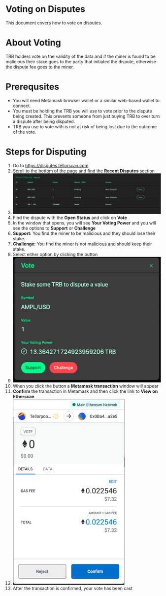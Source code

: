 # Voting on Disputes
This document covers how to vote on disputes.

# About Voting
TRB holders vote on the validity of the data and if the miner is found to be malicious their stake goes to the party that initiated the dispute, otherwise the dispute fee goes to the miner.

# Prerequsites
* You will need Metamask browser wallet or a similar web-based wallet to connect.
* You must be holding the TRB you will use to vote prior to the dispute being created. This prevents someone from just buying TRB to over turn a dispute after being disputed.
* TRB you use to vote with is not at risk of being lost due to the outcome of the vote.

# Steps for Disputing
1. Go to https://disputes.tellorscan.com
2. Scroll to the bottom of the page and find the **Recent Disputes** section
  1. ![Recent Disputes](./img/recentDisputes.png)
3. Find the dispute with the **Open Status** and click on **Vote**
4. In the window that opens, you will see **Your Voting Power** and you will see the options to **Support** or **Challenge**
  1. **Support:** You find the miner to be malicious and they should lose their stake.
  2. **Challenge:** You find the miner is not malicious and should keep their stake.
5. Select either option by clicking the button
  1. ![Vote](./img/vote.png)
6. When you click the button a **Metamask transaction** window will appear
7. **Confirm** the transaction in Metamask and then click the link to **View on Etherscan**
  1. ![Confirm](./img/metamask.png)
8. After the transaction is confirmed, your vote has been cast
